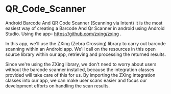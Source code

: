 # QR_Code_Scanner
Android Barcode And QR Code Scanner (Scanning via Intent)
It is the most easiest way of creating a Barcode And Qr Scanner in android using Android Studio. Using the app- https://github.com/zxing/zxing .

In this app, we'll use the ZXing (Zebra Crossing) library to carry out barcode scanning within an Android app. We'll call on the resources in this open source library within our app, retrieving and processing the returned results.

Since we're using the ZXing library, we don't need to worry about users without the barcode scanner installed, because the integration classes provided will take care of this for us. By importing the ZXing integration classes into our app, we can make user scans easier and focus our development efforts on handling the scan results. 
